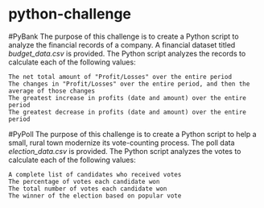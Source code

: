# python-challenge

#PyBank 
The purpose of this challenge is to create a Python script to analyze the financial records of a company. A financial dataset titled *budget_data.csv* is provided. The Python script analyzes the records to calculate each of the following values:
```The total number of months included in the dataset
The net total amount of "Profit/Losses" over the entire period
The changes in "Profit/Losses" over the entire period, and then the average of those changes
The greatest increase in profits (date and amount) over the entire period
The greatest decrease in profits (date and amount) over the entire period
```

#PyPoll
The purpose of this challenge is to create a Python script to help a small, rural town modernize its vote-counting process. The poll data *election_data.csv* is provided. The Python script analyzes the votes to calculate each of the following values:
```The total number of votes cast
A complete list of candidates who received votes
The percentage of votes each candidate won
The total number of votes each candidate won
The winner of the election based on popular vote
```
